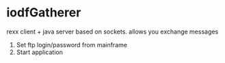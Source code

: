 # iodfGatherer

rexx client + java server based on sockets.
allows you exchange messages

1. Set ftp login/password from mainframe
2. Start application
